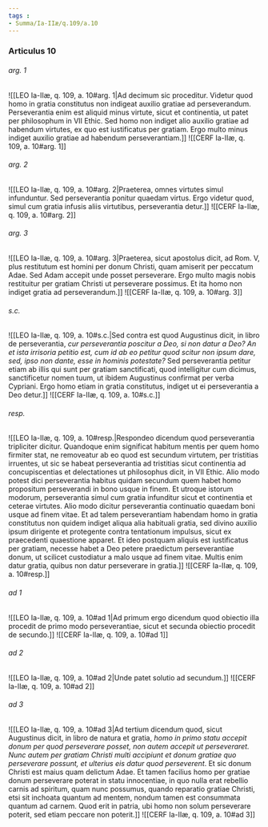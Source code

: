 ```yaml
---
tags : 
- Summa/Ia-IIæ/q.109/a.10
---
```


### Articulus 10

###### arg. 1
![[LEO Ia-IIæ, q. 109, a. 10#arg. 1|Ad decimum sic proceditur. Videtur quod homo in gratia constitutus non indigeat auxilio gratiae ad perseverandum. Perseverantia enim est aliquid minus virtute, sicut et continentia, ut patet per philosophum in VII Ethic. Sed homo non indiget alio auxilio gratiae ad habendum virtutes, ex quo est iustificatus per gratiam. Ergo multo minus indiget auxilio gratiae ad habendum perseverantiam.]]
![[CERF Ia-IIæ, q. 109, a. 10#arg. 1]]

###### arg. 2
![[LEO Ia-IIæ, q. 109, a. 10#arg. 2|Praeterea, omnes virtutes simul infunduntur. Sed perseverantia ponitur quaedam virtus. Ergo videtur quod, simul cum gratia infusis aliis virtutibus, perseverantia detur.]]
![[CERF Ia-IIæ, q. 109, a. 10#arg. 2]]

###### arg. 3
![[LEO Ia-IIæ, q. 109, a. 10#arg. 3|Praeterea, sicut apostolus dicit, ad Rom. V, plus restitutum est homini per donum Christi, quam amiserit per peccatum Adae. Sed Adam accepit unde posset perseverare. Ergo multo magis nobis restituitur per gratiam Christi ut perseverare possimus. Et ita homo non indiget gratia ad perseverandum.]]
![[CERF Ia-IIæ, q. 109, a. 10#arg. 3]]

###### s.c.
![[LEO Ia-IIæ, q. 109, a. 10#s.c.|Sed contra est quod Augustinus dicit, in libro de perseverantia, *cur perseverantia poscitur a Deo, si non datur a Deo? An et ista irrisoria petitio est, cum id ab eo petitur quod scitur non ipsum dare, sed, ipso non dante, esse in hominis potestate?* Sed perseverantia petitur etiam ab illis qui sunt per gratiam sanctificati, quod intelligitur cum dicimus, sanctificetur nomen tuum, ut ibidem Augustinus confirmat per verba Cypriani. Ergo homo etiam in gratia constitutus, indiget ut ei perseverantia a Deo detur.]]
![[CERF Ia-IIæ, q. 109, a. 10#s.c.]]

###### resp.
![[LEO Ia-IIæ, q. 109, a. 10#resp.|Respondeo dicendum quod perseverantia tripliciter dicitur. Quandoque enim significat habitum mentis per quem homo firmiter stat, ne removeatur ab eo quod est secundum virtutem, per tristitias irruentes, ut sic se habeat perseverantia ad tristitias sicut continentia ad concupiscentias et delectationes ut philosophus dicit, in VII Ethic. Alio modo potest dici perseverantia habitus quidam secundum quem habet homo propositum perseverandi in bono usque in finem. Et utroque istorum modorum, perseverantia simul cum gratia infunditur sicut et continentia et ceterae virtutes. Alio modo dicitur perseverantia continuatio quaedam boni usque ad finem vitae. Et ad talem perseverantiam habendam homo in gratia constitutus non quidem indiget aliqua alia habituali gratia, sed divino auxilio ipsum dirigente et protegente contra tentationum impulsus, sicut ex praecedenti quaestione apparet. Et ideo postquam aliquis est iustificatus per gratiam, necesse habet a Deo petere praedictum perseverantiae donum, ut scilicet custodiatur a malo usque ad finem vitae. Multis enim datur gratia, quibus non datur perseverare in gratia.]]
![[CERF Ia-IIæ, q. 109, a. 10#resp.]]

###### ad 1
![[LEO Ia-IIæ, q. 109, a. 10#ad 1|Ad primum ergo dicendum quod obiectio illa procedit de primo modo perseverantiae, sicut et secunda obiectio procedit de secundo.]]
![[CERF Ia-IIæ, q. 109, a. 10#ad 1]]

###### ad 2
![[LEO Ia-IIæ, q. 109, a. 10#ad 2|Unde patet solutio ad secundum.]]
![[CERF Ia-IIæ, q. 109, a. 10#ad 2]]

###### ad 3
![[LEO Ia-IIæ, q. 109, a. 10#ad 3|Ad tertium dicendum quod, sicut Augustinus dicit, in libro de natura et gratia, *homo in primo statu accepit donum per quod perseverare posset, non autem accepit ut perseveraret. Nunc autem per gratiam Christi multi accipiunt et donum gratiae quo perseverare possunt, et ulterius eis datur quod perseverent*. Et sic donum Christi est maius quam delictum Adae. Et tamen facilius homo per gratiae donum perseverare poterat in statu innocentiae, in quo nulla erat rebellio carnis ad spiritum, quam nunc possumus, quando reparatio gratiae Christi, etsi sit inchoata quantum ad mentem, nondum tamen est consummata quantum ad carnem. Quod erit in patria, ubi homo non solum perseverare poterit, sed etiam peccare non poterit.]]
![[CERF Ia-IIæ, q. 109, a. 10#ad 3]]

